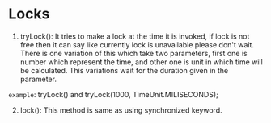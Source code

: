 # Locks
1. tryLock(): It tries to make a lock at the time it is invoked, if lock  is not free then it can say like currently lock is unavailable please don't wait. There is one variation of this which take two parameters, first one is  number which represent  the time, and other one is unit in which time will be  calculated. This variations wait for the duration given in the parameter.

`example`: tryLock() and tryLock(1000, TimeUnit.MILISECONDS);

2. lock():  This method is same as using synchronized keyword.